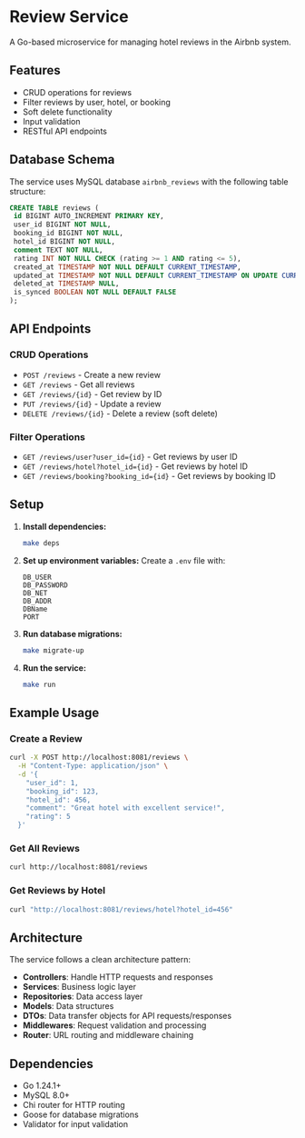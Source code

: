 # Review Service

A Go-based microservice for managing hotel reviews in the Airbnb system.

## Features

- CRUD operations for reviews
- Filter reviews by user, hotel, or booking
- Soft delete functionality
- Input validation
- RESTful API endpoints

## Database Schema

The service uses MySQL database `airbnb_reviews` with the following table structure:

```sql
CREATE TABLE reviews (
 id BIGINT AUTO_INCREMENT PRIMARY KEY,
 user_id BIGINT NOT NULL,
 booking_id BIGINT NOT NULL,
 hotel_id BIGINT NOT NULL,
 comment TEXT NOT NULL,
 rating INT NOT NULL CHECK (rating >= 1 AND rating <= 5),
 created_at TIMESTAMP NOT NULL DEFAULT CURRENT_TIMESTAMP,
 updated_at TIMESTAMP NOT NULL DEFAULT CURRENT_TIMESTAMP ON UPDATE CURRENT_TIMESTAMP,
 deleted_at TIMESTAMP NULL,
 is_synced BOOLEAN NOT NULL DEFAULT FALSE
);
```

## API Endpoints

### CRUD Operations
- `POST /reviews` - Create a new review
- `GET /reviews` - Get all reviews
- `GET /reviews/{id}` - Get review by ID
- `PUT /reviews/{id}` - Update a review
- `DELETE /reviews/{id}` - Delete a review (soft delete)

### Filter Operations
- `GET /reviews/user?user_id={id}` - Get reviews by user ID
- `GET /reviews/hotel?hotel_id={id}` - Get reviews by hotel ID
- `GET /reviews/booking?booking_id={id}` - Get reviews by booking ID

## Setup

1. **Install dependencies:**
   ```bash
   make deps
   ```

2. **Set up environment variables:**
   Create a `.env` file with:
   ```
   DB_USER
   DB_PASSWORD
   DB_NET
   DB_ADDR
   DBName
   PORT
   ```

3. **Run database migrations:**
   ```bash
   make migrate-up
   ```

4. **Run the service:**
   ```bash
   make run
   ```

## Example Usage

### Create a Review
```bash
curl -X POST http://localhost:8081/reviews \
  -H "Content-Type: application/json" \
  -d '{
    "user_id": 1,
    "booking_id": 123,
    "hotel_id": 456,
    "comment": "Great hotel with excellent service!",
    "rating": 5
  }'
```

### Get All Reviews
```bash
curl http://localhost:8081/reviews
```

### Get Reviews by Hotel
```bash
curl "http://localhost:8081/reviews/hotel?hotel_id=456"
```

## Architecture

The service follows a clean architecture pattern:
- **Controllers**: Handle HTTP requests and responses
- **Services**: Business logic layer
- **Repositories**: Data access layer
- **Models**: Data structures
- **DTOs**: Data transfer objects for API requests/responses
- **Middlewares**: Request validation and processing
- **Router**: URL routing and middleware chaining

## Dependencies

- Go 1.24.1+
- MySQL 8.0+
- Chi router for HTTP routing
- Goose for database migrations
- Validator for input validation 